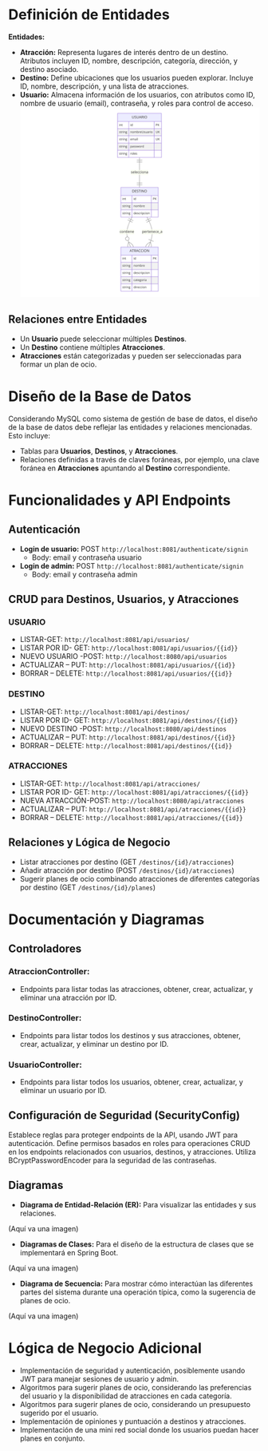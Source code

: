 # Definición de Entidades

**Entidades:**

- **Atracción:** Representa lugares de interés dentro de un destino. Atributos incluyen ID, nombre, descripción, categoría, dirección, y destino asociado.
- **Destino:** Define ubicaciones que los usuarios pueden explorar. Incluye ID, nombre, descripción, y una lista de atracciones.
- **Usuario:** Almacena información de los usuarios, con atributos como ID, nombre de usuario (email), contraseña, y roles para control de acceso.
 ![Diagrama ER](src\main\resources\img\diagram.png)

## Relaciones entre Entidades

- Un **Usuario** puede seleccionar múltiples **Destinos**.
- Un **Destino** contiene múltiples **Atracciones**.
- **Atracciones** están categorizadas y pueden ser seleccionadas para formar un plan de ocio.

# Diseño de la Base de Datos

Considerando MySQL como sistema de gestión de base de datos, el diseño de la base de datos debe reflejar las entidades y relaciones mencionadas. Esto incluye:

- Tablas para **Usuarios**, **Destinos**, y **Atracciones**.
- Relaciones definidas a través de claves foráneas, por ejemplo, una clave foránea en **Atracciones** apuntando al **Destino** correspondiente.

# Funcionalidades y API Endpoints

## Autenticación

- **Login de usuario:** POST `http://localhost:8081/authenticate/signin`
  - Body: email y contraseña usuario
- **Login de admin:** POST `http://localhost:8081/authenticate/signin`
  - Body: email y contraseña admin

## CRUD para Destinos, Usuarios, y Atracciones

### USUARIO

- LISTAR-GET: `http://localhost:8081/api/usuarios/`
- LISTAR POR ID- GET: `http://localhost:8081/api/usuarios/{{id}}`
- NUEVO USUARIO -POST: `http://localhost:8080/api/usuarios`
- ACTUALIZAR – PUT: `http://localhost:8081/api/usuarios/{{id}}`
- BORRAR – DELETE: `http://localhost:8081/api/usuarios/{{id}}`

### DESTINO

- LISTAR-GET: `http://localhost:8081/api/destinos/`
- LISTAR POR ID- GET: `http://localhost:8081/api/destinos/{{id}}`
- NUEVO DESTINO -POST: `http://localhost:8080/api/destinos`
- ACTUALIZAR – PUT: `http://localhost:8081/api/destinos/{{id}}`
- BORRAR – DELETE: `http://localhost:8081/api/destinos/{{id}}`

### ATRACCIONES

- LISTAR-GET: `http://localhost:8081/api/atracciones/`
- LISTAR POR ID- GET: `http://localhost:8081/api/atracciones/{{id}}`
- NUEVA ATRACCIÓN-POST: `http://localhost:8080/api/atracciones`
- ACTUALIZAR – PUT: `http://localhost:8081/api/atracciones/{{id}}`
- BORRAR – DELETE: `http://localhost:8081/api/atracciones/{{id}}`

## Relaciones y Lógica de Negocio

- Listar atracciones por destino (GET `/destinos/{id}/atracciones`)
- Añadir atracción por destino (POST `/destinos/{id}/atracciones`)
- Sugerir planes de ocio combinando atracciones de diferentes categorías por destino (GET `/destinos/{id}/planes`)

# Documentación y Diagramas

## Controladores

### AtraccionController:

- Endpoints para listar todas las atracciones, obtener, crear, actualizar, y eliminar una atracción por ID.

### DestinoController:

- Endpoints para listar todos los destinos y sus atracciones, obtener, crear, actualizar, y eliminar un destino por ID.

### UsuarioController:

- Endpoints para listar todos los usuarios, obtener, crear, actualizar, y eliminar un usuario por ID.

## Configuración de Seguridad (SecurityConfig)

Establece reglas para proteger endpoints de la API, usando JWT para autenticación. Define permisos basados en roles para operaciones CRUD en los endpoints relacionados con usuarios, destinos, y atracciones. Utiliza BCryptPasswordEncoder para la seguridad de las contraseñas.

## Diagramas

- **Diagrama de Entidad-Relación (ER):** Para visualizar las entidades y sus relaciones.
  
(Aquí va una imagen)

- **Diagramas de Clases:** Para el diseño de la estructura de clases que se implementará en Spring Boot.
  
(Aquí va una imagen)

- **Diagrama de Secuencia:** Para mostrar cómo interactúan las diferentes partes del sistema durante una operación típica, como la sugerencia de planes de ocio.
  
(Aquí va una imagen)

# Lógica de Negocio Adicional

- Implementación de seguridad y autenticación, posiblemente usando JWT para manejar sesiones de usuario y admin.
- Algoritmos para sugerir planes de ocio, considerando las preferencias del usuario y la disponibilidad de atracciones en cada categoría.
- Algoritmos para sugerir planes de ocio, considerando un presupuesto sugerido por el usuario.
- Implementación de opiniones y puntuación a destinos y atracciones.
- Implementación de una mini red social donde los usuarios puedan hacer planes en conjunto.

